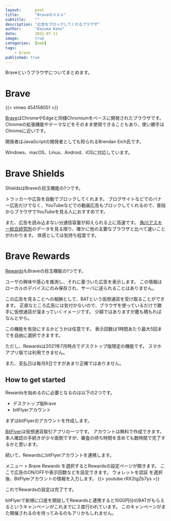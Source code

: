 ```yaml
---
layout:      post
title:       "Braveのススメ"
subtitle:    ""
description: "広告をブロックしてくれるブラウザ"
author:      "Kazuma Kano"
date:        2021-07-11
image:       true
categories:  [web]
tags:
    - brave
published: true
---
```


Braveというブラウザについてまとめます。

# Brave
{{< vimeo 454158051 >}}

[Brave](https://brave.com/ja/)はChromeやEdgeと同様Chromiumをベースに開発されたブラウザです。
Chromeの拡張機能やテーマなどをそのまま使用できることもあり、使い勝手はChromeに近いです。

開発者はJavaScriptの開発者としても知られるBrendan Eich氏です。

Windows、macOS、Linux、Android、iOSに対応しています。

# Brave Shields
ShieldsはBraveの目玉機能の1つです。

トラッカーや広告を自動でブロックしてくれます。
ブログサイトなどでのバナー広告だけでなく、YouTubeなどでの動画広告もブロックしてくれるので、普段からブラウザでYouTubeを見る人におすすめです。

また、広告を読み込まない分通信容量が抑えられる上に高速です。
[角川アスキー総合研究所](https://www.lab-kadokawa.com/release/pdf/149.pdf)のデータを見る限り、確かに他の主要なブラウザと比べて速いことがわかります。
体感としては気持ち程度です。

# Brave Rewards
[Rewards](https://brave.com/ja/brave-rewards/)もBraveの目玉機能の1つです。

ユーザの興味や感心を推測し、それに基づいた広告を表示します。
この情報はローカルのデバイスにのみ保存され、サーバに送られることはありません。

この広告を見ることへの報酬として、BATという仮想通貨を受け取ることができます。
正直なところ広告には気付かないので、ブラウザを使っているだけで勝手に仮想通貨が溜まっていくイメージです。
少額ではありますが塵も積もればなんとやら。

この機能を有効にするかどうかは任意です。
表示回数は1時間あたり最大5回までを自由に選択できますす。

ただし、Rewardsは2021年7月時点でデスクトップ版限定の機能です。
スマホアプリ版では利用できません。

また、支払日は毎月8日ですがあまり正確ではありません。

## How to get started
Rewardsを始めるのに必要となるのは以下の2つです。
- デスクトップ版Brave
- bitFlyerアカウント

まずはbitFlyerのアカウントを作成します。

[BitFlyer](https://bitflyer.com/ja-jp/)は仮想通貨取引アプリの一つです。
アカウントは無料で作成できます。
本人確認の手続きが少々面倒ですが、審査の待ち時間を含めても数時間で完了するかと思います。

続いて、RewardsにbitFlyerアカウントを連携します。

メニュー > Brave Rewards を選択するとRewardsの設定ページが開きます。
ここで広告のON/OFFや表示回数などを設定できます。
ウォレットを認証 を選択後、BitFlyerアカウントの情報を入力します。
{{< youtube rRX2tgZb7ys >}}

これでRewardsの設定は完了です。

bitFlyerで新規に口座を開設してRewardsと連携すると1000円分のBATがもらえるというキャンペーンがこれまでに２度行われています。
このキャンペーンがまた開催されるのを待ってみるのもアリかもしれません。